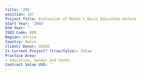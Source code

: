 ```yaml
---
title: '285'
position: 207
Project Title: Evaluation of Benin's Basic Education Reform
Start Year: '2003'
End Year: ''
ISO3 Code: BEN
Region: Africa
Country: Benin
Client/ Donor: USAID
Is Current Project? (true/false): false
Practice Area:
- Education, Gender and Youth
Contract Value USD: ''
---
```


